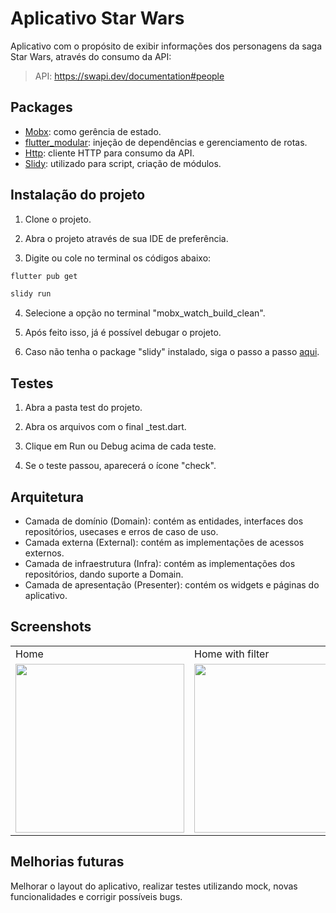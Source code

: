 # Aplicativo Star Wars

Aplicativo com o propósito de exibir informações dos personagens da saga Star Wars, através do consumo da API:
> API: https://swapi.dev/documentation#people
## Packages

- [Mobx](https://pub.dev/packages/flutter_mobx): como gerência de estado.
- [flutter_modular](https://pub.dev/packages/flutter_modular): injeção de dependências e gerenciamento de rotas.
- [Http](https://pub.dev/packages/http): cliente HTTP para consumo da API.
- [Slidy](https://pub.dev/packages/slidy): utilizado para script, criação de módulos.

## Instalação do projeto

1. Clone o projeto.

2. Abra o projeto através de sua IDE de preferência.

3. Digite ou cole no terminal os códigos abaixo:

```bash
flutter pub get
```
```bash
slidy run
```
4. Selecione a opção no terminal "mobx_watch_build_clean".

5. Após feito isso, já é possível debugar o projeto.

6. Caso não tenha o package "slidy" instalado, siga o passo a passo [aqui](https://pub.dev/packages/slidy).

## Testes

1. Abra a pasta test do projeto.

2. Abra os arquivos com o final _test.dart.

3. Clique em Run ou Debug acima de cada teste.

4. Se o teste passou, aparecerá o ícone "check".
## Arquitetura

- Camada de domínio (Domain): contém as entidades, interfaces dos repositórios, usecases e erros de caso de uso.
- Camada externa (External): contém as implementações de acessos externos.
- Camada de infraestrutura (Infra): contém as implementações dos repositórios, dando suporte a Domain.
- Camada de apresentação (Presenter): contém os widgets e páginas do aplicativo. 

## Screenshots
<table>
  <tr>
     <td>Home</td>
     <td>Home with filter</td>
     <td>Details Page - Info</td>
     <td>Details page - Films</td>
  </tr>
  <tr>
    <td><img src="https://github.com/Nbosso/natan-bosso/tree/natan-bosso/flutter_star_wars/assets/screenshots/home.jpeg" width=270 ></td>
    <td><img src="https://github.com/Nbosso/natan-bosso/tree/natan-bosso/flutter_star_wars/assets/screenshots/home_with_filter.jpeg" width=270 ></td>
    <td><img src="https://github.com/Nbosso/natan-bosso/tree/natan-bosso/flutter_star_wars/assets/screenshots/detail_info.jpeg" width=270 ></td>
    <td><img src="https://github.com/Nbosso/natan-bosso/tree/natan-bosso/flutter_star_wars/assets/screenshots/detail_films.jpeg" width=270 ></td>
  </tr>
 </table>

## Melhorias futuras

Melhorar o layout do aplicativo, realizar testes utilizando mock, novas funcionalidades e corrigir possíveis bugs.


